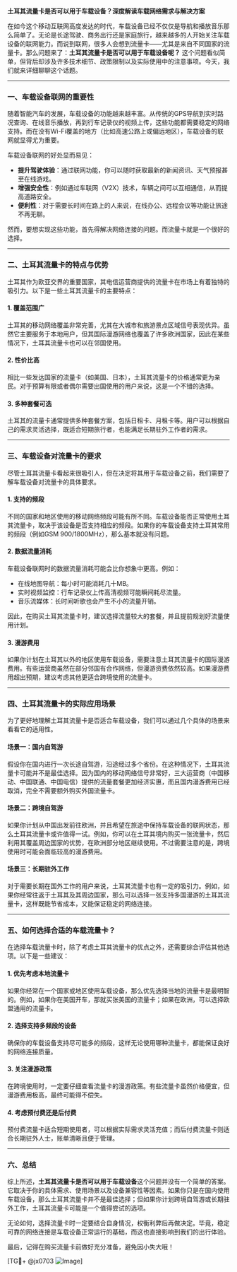 **土耳其流量卡是否可以用于车载设备？深度解读车载网络需求与解决方案**

在如今这个移动互联网高度发达的时代，车载设备已经不仅仅是导航和播放音乐那么简单了。无论是长途驾驶、商务出行还是家庭旅行，越来越多的人开始关注车载设备的联网能力。而说到联网，很多人会想到流量卡——尤其是来自不同国家的流量卡。那么问题来了：**土耳其流量卡是否可以用于车载设备呢？** 这个问题看似简单，但背后却涉及许多技术细节、政策限制以及实际使用中的注意事项。今天，我们就来详细聊聊这个话题。

---

### 一、车载设备联网的重要性

随着智能汽车的发展，车载设备的功能越来越丰富。从传统的GPS导航到实时路况查询、在线音乐播放，再到行车记录仪的视频上传，这些功能都需要稳定的网络支持。而在没有Wi-Fi覆盖的地方（比如高速公路上或偏远地区），车载设备的联网就显得尤为重要。

车载设备联网的好处显而易见：
- **提升驾驶体验**：通过联网功能，你可以随时获取最新的新闻资讯、天气预报甚至在线游戏。
- **增强安全性**：例如通过车联网（V2X）技术，车辆之间可以互相通信，从而提高道路安全。
- **便利性**：对于需要长时间在路上的人来说，在线办公、远程会议等功能让旅途不再无聊。

然而，要想实现这些功能，首先得解决网络连接的问题。而流量卡就是一个很好的选择。

---

### 二、土耳其流量卡的特点与优势

土耳其作为欧亚交界的重要国家，其电信运营商提供的流量卡在市场上有着独特的吸引力。以下是一些土耳其流量卡的主要特点：

#### 1. **覆盖范围广**
土耳其的移动网络覆盖非常完善，尤其在大城市和旅游景点区域信号表现优异。虽然它主要服务于本地用户，但其国际漫游网络也覆盖了许多欧洲国家，因此在某些情况下，土耳其流量卡也可以在邻国使用。

#### 2. **性价比高**
相比一些发达国家的流量卡（如美国、日本），土耳其流量卡的价格通常更为亲民。对于预算有限或者偶尔需要出国使用的用户来说，这是一个不错的选择。

#### 3. **多种套餐可选**
土耳其的流量卡通常提供多种套餐方案，包括日租卡、月租卡等。用户可以根据自己的需求灵活选择，既适合短期旅行者，也能满足长期驻外工作者的需求。

---

### 三、车载设备对流量卡的要求

尽管土耳其流量卡看起来很吸引人，但在决定将其用于车载设备之前，我们需要了解车载设备对流量卡的具体要求。

#### 1. **支持的频段**
不同的国家和地区使用的移动网络频段可能有所不同。车载设备能否正常使用土耳其流量卡，取决于该设备是否支持相应的频段。如果你的车载设备支持土耳其常用的频段（例如GSM 900/1800MHz），那么基本就没有问题。

#### 2. **数据流量消耗**
车载设备联网时的数据流量消耗可能会比你想象中更高。例如：
- 在线地图导航：每小时可能消耗几十MB。
- 实时视频监控：行车记录仪上传高清视频可能瞬间耗尽流量。
- 音乐流媒体：长时间听歌也会产生不小的流量开销。

因此，在购买土耳其流量卡时，建议选择流量较大的套餐，并且提前规划好流量使用计划。

#### 3. **漫游费用**
如果你计划在土耳其以外的地区使用车载设备，需要注意土耳其流量卡的国际漫游费用。有些运营商虽然在部分邻国有合作网络，但漫游资费依然较高。如果漫游费用超出预期，建议考虑其他更适合跨境使用的流量卡。

---

### 四、土耳其流量卡的实际应用场景

为了更好地理解土耳其流量卡是否适合车载设备，我们可以通过几个具体的场景来看看它的适用性。

#### 场景一：国内自驾游
假设你在国内进行一次长途自驾游，沿途经过多个省份。在这种情况下，土耳其流量卡可能并不是最佳选择。因为国内的移动网络信号非常好，三大运营商（中国移动、中国联通、中国电信）提供的流量套餐更加经济实惠，而且国内漫游费用已经取消，完全不需要额外购买外国流量卡。

#### 场景二：跨境自驾游
如果你计划从中国出发前往欧洲，并且希望在旅途中保持车载设备的联网状态，那么土耳其流量卡或许值得一试。例如，你可以在土耳其境内购买一张流量卡，然后利用其覆盖周边国家的优势，在欧洲部分地区继续使用。不过需要注意的是，跨境使用时可能会面临较高的漫游费用。

#### 场景三：长期驻外工作
对于需要长期在国外工作的用户来说，土耳其流量卡也有一定的吸引力。例如，如果你经常往返于土耳其及其周边国家，那么可以选择一张支持多国漫游的土耳其流量卡，这样既能节省成本，又能保证稳定的网络连接。

---

### 五、如何选择合适的车载流量卡？

在选择车载流量卡时，除了考虑土耳其流量卡的优点之外，还需要综合评估其他选项。以下是一些建议：

#### 1. **优先考虑本地流量卡**
如果你经常在一个国家或地区使用车载设备，那么优先选择当地的流量卡是最明智的。例如，如果你在美国开车，那就买张美国的流量卡；如果在欧洲，可以选择欧盟通用的流量卡。

#### 2. **选择支持多频段的设备**
确保你的车载设备支持尽可能多的频段，这样无论使用哪种流量卡，都能保证良好的网络连接质量。

#### 3. **关注漫游政策**
在跨境使用时，一定要仔细查看流量卡的漫游政策。有些流量卡虽然价格便宜，但漫游费用极高，最终可能得不偿失。

#### 4. **考虑预付费还是后付费**
预付费流量卡适合短期使用者，可以根据实际需求灵活充值；而后付费流量卡则适合长期驻外人士，账单清晰且便于管理。

---

### 六、总结

综上所述，**土耳其流量卡是否可以用于车载设备**这个问题并没有一个简单的答案。它取决于你的具体需求、使用场景以及设备兼容性等因素。如果你只是在国内使用车载设备，那么土耳其流量卡并不是最佳选择；但如果你计划跨境自驾游或长期驻外工作，土耳其流量卡可能是一个值得尝试的选项。

无论如何，选择流量卡时一定要结合自身情况，权衡利弊后再做决定。毕竟，稳定可靠的网络连接是车载设备正常运行的基础，而这也直接影响到我们的出行体验。

最后，记得在购买流量卡前做好充分准备，避免因小失大哦！

[TG💪+ @jx0703 ![Image](https://github.com/user-attachments/assets/dbca1d08-cadb-493c-b0ec-ad6f7a83f270)]
